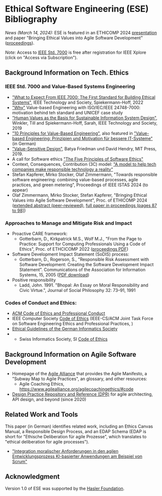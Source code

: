 # Ethical Software Engineering (ESE) Bibliography

*News (March 14, 2024):* ESE is featured in an ETHICOMP 2024 [presentation](https://ozimmer.ch/assets/presos/ZIO-ESEAtETHICOMPv10p.pdf) and paper "Bringing Ethical Values into Agile Software Development" ([proceedings](https://dialnet.unirioja.es/descarga/articulo/9326110.pdf)).

*Note:* Access to [IEEE Std. 7000](https://standards.ieee.org/ieee/24748-7000/11098/) is free after registration for IEEE Xplore (click on "Access via Subscription").

## Background Information on Tech. Ethics 

<!-- TODO (v2) add latest Spiekerman book:
  title = {{Value-Based Engineering}},
  title = {{A Guide to Building Ethical Technology for Humanity}},
  author = {Sarah Spiekermann},
-->

### IEEE Std. 7000 and Value-Based Systems Engineering

* ["What to Expect From IEEE 7000: The First Standard for Building Ethical Systems"](https://technologyandsociety.org/what-to-expect-from-ieee-7000-the-first-standard-for-building-ethical-systems/), IEEE Technology and Society, Spiekermann-Hoff, 2022 
* ["Why"](https://www.wu.ac.at/value-based-engineering/why/) Value-based Engineering with ISO/IEC/IEEE 24748-7000: motivation behind teh standard and UNICEF case study  
* ["Human Values as the Basis for Sustainable Information System Design"](https://research.wu.ac.at/ws/portalfiles/portal/19837176/Human+Values+as+the+Basis+for+Stustainable+Information+Systems+Design+(Pre-print).pdf), Winkler, Till and Spiekermann-Hoff, Sarah, IEEE Technology and Society, 2019 
* ["10 Principles for Value-Based Engineering"](https://www.wu.ac.at/value-based-engineering/principles/), also featured in ["Value-based Engineering: Prinzipien und Motivation für bessere IT-Systeme"](https://link.springer.com/article/10.1007/s00287-021-01378-4) (in German)
* ["Value-Sensitive Design"](https://mitpress.mit.edu/9780262039536/value-sensitive-design/), Batya Friedman und David Hendry, MIT Press, 2019.
* A call for Software ethics ["The Five Principles of Software Ethics"](https://thenewstack.io/five-principles-software-ethics/)
* Context, Consequences, Contribution (3C) model: ["A model to help tech companies make responsible technology a reality"](https://medium.com/doteveryone/a-model-to-help-tech-companies-make-responsible-technology-a-reality-837c50713c65)
* Stefan Kapferer, Mirko Stocker, Olaf Zimmermann, "Towards responsible software engineering:
combining value-based processes, agile practices, and green metering", Proceedings of IEEE ISTAS 2024 (to appear)
* Olaf Zimmermann, Mirko Stocker, Stefan Kapferer, "Bringing Ethical Values into Agile Software Development", Proc. of ETHICOMP 2024 ([extended abstract (peer-reviewed)](https://dialnet.unirioja.es/descarga/articulo/9326119.pdf), [full paper in proceedings (pages 87 to 98)](https://dialnet.unirioja.es/descarga/libro/977710.pdf))

### Approaches to Manage and Mitigate Risk and Impact

* Proactive CARE framework:
  * Gotterbarn, D., Kirkpatrick M.S., Wolf M.J., "From the Page to Practice: Support for Computing Professionals Using a Code of Ethics", Proc. of ETHCICOMP 2022 ([proceedings PDF](https://sites.utu.fi/ethicomp2022/wp-content/uploads/sites/1104/2022/09/Ethicomp-2022-Proceedings_Corrected.pdf)) 
* Software Development Impact Statement (SoDIS) process:
  * Gotterbarn, D., Rogerson, S., "Responsible Risk Assessment with Software Development: Creating the Software Development Impact Statement". Communications of the Association for Information Systems, 15, 2005 ([PDF download](https://doi.org/10.17705/1CAIS.01540))
* Positive responsibility 
  * Ladd, John. 1991. "Bhopal: An Essay on Moral Responsibility and Civic Virtue.", Journal of Social Philosophy 32: 73–91, 1991
<!-- 
TODO (v2) add Responsibilty gap and how to close it (and papers cited in it):
*  Don Gotterbarn, Marty J. Wolf, ["Closing the ai responsibility gap with the code of ethics"](https://dialnet.unirioja.es/descarga/articulo/9326110.pdf), ETHICOMP 2024 extended abstract 
-->

### Codes of Conduct and Ethics:

* [ACM Code of Ethics and Professional Conduct](https://www.acm.org/code-of-ethics)
* IEEE Computer Society [Code of Ethics](https://www.computer.org/education/code-of-ethics) <!-- this is the IEEE Comp. Society one, there also is an IEEE-wide one or the SWE-specific one --> (IEEE-CS/ACM Joint Task Force on Software Engineering Ethics and Professional Practices,  )
* [Ethical Guidelines of the German Informatics Society](https://gi.de/ethicalguidelines) 
* * Swiss Informatics Society, SI [Code of Ethics](https://www.swissinformatics.org/Dokumente/legal_3_en/si-code-of-ethics-2019.pdf)

## Background Information on Agile Software Development

* Homepage of the [Agile Alliance](https://www.agilealliance.org/) that provides the Agile Manifesto, a "Subway Map to Agile Practices", an glossary, and other resources:
  * Agile Coaching Ethics, <https://www.agilealliance.org/agilecoachingethics/#code>
  <!-- * Agile Alliance members only (login required):
    * <https://www.agilealliance.org/resources/sessions/how-to-write-ethical-user-stories/>
    * <https://www.agilealliance.org/resources/sessions/iterative-ethics-can-our-moral-compass-be-agile/> 
  -->
* [Design Practice Repository and Reference (DPR)](https://socadk.github.io/design-practice-repository/) for agile architecting, API design, and beyond (since 2020)

## Related Work and Tools

<!-- 

TODO (v2) bring links back when ok or replace with new ones:

<https://ethicalos.org/> has tools (in narrow sense of the word) and checklists:

* <https://ethicalos.org/wp-content/uploads/2018/08/Ethical-OS-Toolkit-2.pdf>
* <https://ethicalos.org/wp-content/uploads/2018/08/EthicalOS_Check-List_080618.pdf>

The site and its tools are in the process of moving to <https://www.iftf.org/projects/a-playbook-for-ethical-tech-governance/>. 

-->

This paper (in German) identifies related work, including an Ethics Canvas Manual, a Responsible Design Process, and an EDAP Schema (EDAP is short for "Ethische Deliberation für agile Prozesse", which translates to "ethical deliberation for agile processes").

* ["Integration moralischer Anforderungen in den agilen Entwicklungsprozess KI-basierter Anwendungen am Beispiel von Scrum"](https://link.springer.com/article/10.1365/s40702-022-00848-x#Sec2)

## Acknowledgment

<!-- Community members reviewed earlier versions and experimented with emerging versions of techniques and notations. -->

Version 1.0 of ESE was supported by the [Hasler Foundation](https://haslerstiftung.ch/en/welcome-to-the-hasler-foundation/).
